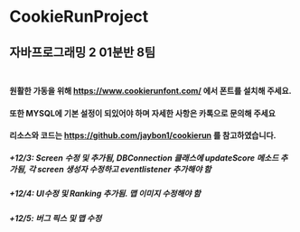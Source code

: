 # CookieRunProject</br>
## 자바프로그래밍 2 01분반 8팀</br></br>
#### 원활한 가동을 위해 https://www.cookierunfont.com/ 에서 폰트를 설치해 주세요.</br>
#### 또한 MYSQL에 기본 설정이 되있어야 하며 자세한 사항은 카톡으로 문의해 주세요 </br>
#### 리소스와 코드는 https://github.com/jaybon1/cookierun 를 참고하였습니다. </br>
##### +12/3: Screen 수정 및 추가됨,  DBConnection 클래스에 updateScore 메소드 추가됨, 각 screen 생성자 수정하고 eventlistener 추가해야 함
##### +12/4: UI수정 및 Ranking 추가됨. 맵 이미지 수정해야 함
##### +12/5: 버그 픽스 및 맵 수정 
